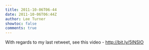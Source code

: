 ```yaml
---
title: 2011-10-06T06-44
date: 2011-10-06T06:44Z
author: Lee Turner
showtoc: false
comments: true
---
```


With regards to my last retweet, see this video - http://bit.ly/5INSIO

